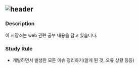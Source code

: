 ![header](https://capsule-render.vercel.app/api?type=cylinder&color=auto&height=150&section=header&text=Web%20Study&animation=fadeIn&fontSize=30)
---
<h3> Description </h3>

<p> 이 저장소는 web 관련 공부 내용을 담고 있습니다.</p>

<h3> Study Rule </h3>

- <p> 개발하면서 발생한 모든 이슈 정리하기(알게 된 것, 오류 상황 등등)</p>

















